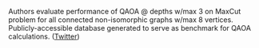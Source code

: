 
Authors evaluate performance of QAOA @ depths w/max 3 on MaxCut problem for all connected non-isomorphic graphs w/max 8 vertices. Publicly-accessible database generated to serve as benchmark for QAOA calculations. ([Twitter](https://twitter.com/JoshuahHeath/status/1360337118451666944))
